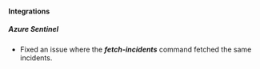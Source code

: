 
#### Integrations
##### Azure Sentinel
- Fixed an issue where the ***fetch-incidents*** command fetched the same incidents.